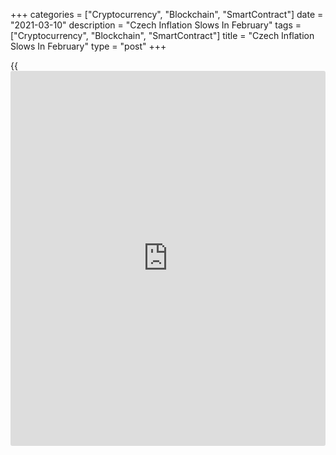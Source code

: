 +++
categories = ["Cryptocurrency", "Blockchain", "SmartContract"]
date = "2021-03-10"
description = "Czech Inflation Slows In February"
tags = ["Cryptocurrency", "Blockchain", "SmartContract"]
title = "Czech Inflation Slows In February"
type = "post"
+++

{{<iframe id="large-banner" src="https://www.bounty.group/#slide=26.0" width="100%" height="600" scrolling="no" style="border: 0px solid rgb(216, 221, 230); border-radius: 3px;">}}

The Czech consumer price inflation eased in February, data from the
Czech Statistical Office showed on Wednesday.

The consumer price index rose 2.1 percent year-on-year in February,
after a 2.2 percent increase in January. Economists had expected a 2.2
percent rise.

Prices for alcoholic beverages and tobacco gained 10.5 percent yearly in
February and those of [health][1] rose by 3.8 percent.

Prices of restaurants and hotels, and miscellaneous goods and services
increased by 2.9 percent, each.

Meanwhile, prices in the post and telecommunication group declined by
1.2 percent.

On a monthly basis, consumer prices gained 0.2 percent in February.
Economists had expected a 0.3 percent rise.

For comments and feedback [contact](https://www.playgroundfx.com/contact/): editorial@rtt[news](https://www.letsplayfx.com/blog/forex-news-website/).com

[Economic News][2]

 **What parts of the world are seeing the best (and worst) economic
performances lately? Click[here][3] to check out our [Econ Scorecard][3]
and find out! See up-to-the-moment [ranking](https://www.playgroundfx.com/blog/crypto-exchange-ranking/)s for the best and worst
performers in [GDP][4], [unemployment rate][5], [inflation][6] and much
more.**

   1. www.rtt[news](https://www.letsplayfx.com/blog/forex-news-website/).com/Content/Health.aspx
   2. www.rtt[news](https://www.letsplayfx.com/blog/forex-news-website/).com/Content/EconomicNews.aspx
   3. www.rtt[news](https://www.letsplayfx.com/blog/forex-news-website/).com/economic-scorecard/world-rank/PPI/highest-performance.aspx
   4. www.rtt[news](https://www.letsplayfx.com/blog/forex-news-website/).com/economic-scorecard/world-rank/GDP/highest-performance.aspx
   5. www.rtt[news](https://www.letsplayfx.com/blog/forex-news-website/).com/economic-scorecard/world-rank/unemployment-rate/lowest-performance.aspx
   6. www.rtt[news](https://www.letsplayfx.com/blog/forex-news-website/).com/economic-scorecard/world-rank/CPI/highest-performance.aspx